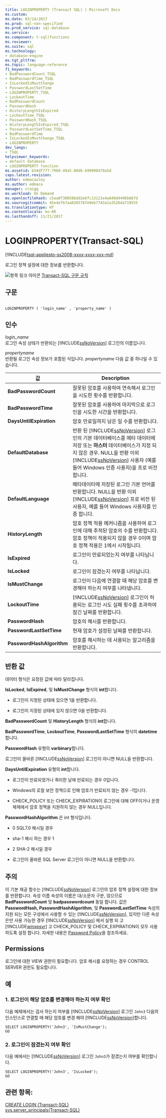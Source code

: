 ```yaml
---
title: LOGINPROPERTY (Transact SQL) | Microsoft Docs
ms.custom: 
ms.date: 03/14/2017
ms.prod: sql-non-specified
ms.prod_service: sql-database
ms.service: 
ms.component: t-sql|functions
ms.reviewer: 
ms.suite: sql
ms.technology:
- database-engine
ms.tgt_pltfrm: 
ms.topic: language-reference
f1_keywords:
- BadPasswordCount_TSQL
- BadPasswordTime_TSQL
- IsLockedIsMustChange
- PasswordLastSetTime
- LOGINPROPERTY_TSQL
- LockoutTime
- BadPasswordCount
- PasswordHash
- HistoryLengthIsExpired
- LockoutTime_TSQL
- PasswordHash_TSQL
- HistoryLengthIsExpired_TSQL
- PasswordLastSetTime_TSQL
- BadPasswordTime
- IsLockedIsMustChange_TSQL
- LOGINPROPERTY
dev_langs:
- TSQL
helpviewer_keywords:
- default database
- LOGINPROPERTY function
ms.assetid: b34df777-79b0-49a5-88db-b99998479a5d
caps.latest.revision: 
author: edmacauley
ms.author: edmaca
manager: craigg
ms.workload: On Demand
ms.openlocfilehash: c5aa0f30058bdd2e6fc13121e4a849d4496b667d
ms.sourcegitcommit: 45e4efb7aa828578fe9eb7743a1a3526da719555
ms.translationtype: HT
ms.contentlocale: ko-KR
ms.lasthandoff: 11/21/2017
---
```

# <a name="loginproperty-transact-sql"></a>LOGINPROPERTY(Transact-SQL)
[!INCLUDE[tsql-appliesto-ss2008-xxxx-xxxx-xxx-md](../../includes/tsql-appliesto-ss2008-xxxx-xxxx-xxx-md.md)]

  로그인 정책 설정에 대한 정보를 반환합니다.  
  
 ![항목 링크 아이콘](../../database-engine/configure-windows/media/topic-link.gif "항목 링크 아이콘") [Transact-SQL 구문 규칙](../../t-sql/language-elements/transact-sql-syntax-conventions-transact-sql.md)  
  
## <a name="syntax"></a>구문  
  
```  
  
LOGINPROPERTY ( 'login_name' , 'property_name' )  
```  
  
## <a name="arguments"></a>인수  
 *login_name*  
 로그인 속성 상태가 반환되는 [!INCLUDE[ssNoVersion](../../includes/ssnoversion-md.md)] 로그인의 이름입니다.  
  
 *propertyname*  
 반환될 로그인 속성 정보가 포함된 식입니다. *propertyname* 다음 값 중 하나일 수 있습니다.  
  
|값|Description|  
|-----------|-----------------|  
|**BadPasswordCount**|잘못된 암호를 사용하여 연속해서 로그인을 시도한 횟수를 반환합니다.|  
|**BadPasswordTime**|잘못된 암호를 사용하여 마지막으로 로그인을 시도한 시간을 반환합니다.|  
|**DaysUntilExpiration**|암호 만료일까지 남은 일 수를 반환합니다.|  
|**DefaultDatabase**|반환 된 [!INCLUDE[ssNoVersion](../../includes/ssnoversion-md.md)] 로그인의 기본 데이터베이스를 메타 데이터에 저장 또는 **마스터** 데이터베이스가 지정 되지 않은 경우. NULL을 반환 이외[!INCLUDE[ssNoVersion](../../includes/ssnoversion-md.md)] 사용자 (예를 들어 Windows 인증 사용자)을 프로 비전 합니다.|  
|**DefaultLanguage**|메타데이터에 저장된 로그인 기본 언어를 반환합니다. NULL을 반환 이외[!INCLUDE[ssNoVersion](../../includes/ssnoversion-md.md)] 프로 비전 된 사용자, 예를 들어 Windows 사용자를 인증 합니다.|  
|**HistoryLength**|암호 정책 적용 메커니즘을 사용하여 로그인에 대해 추적된 암호의 수를 반환합니다. 암호 정책이 적용되지 않을 경우 0이며 암호 정책 적용은 1에서 시작됩니다.|  
|**IsExpired**|로그인이 만료되었는지 여부를 나타납니다.|  
|**IsLocked**|로그인이 잠겼는지 여부를 나타납니다.|  
|**IsMustChange**|로그인이 다음에 연결할 때 해당 암호를 변경해야 하는지 여부를 나타냅니다.|  
|**LockoutTime**|[!INCLUDE[ssNoVersion](../../includes/ssnoversion-md.md)] 로그인이 허용되는 로그인 시도 실패 횟수를 초과하여 잠긴 날짜를 반환합니다.|  
|**PasswordHash**|암호의 해시를 반환합니다.|  
|**PasswordLastSetTime**|현재 암호가 설정된 날짜를 반환합니다.|  
|**PasswordHashAlgorithm**|암호를 해시하는 데 사용되는 알고리즘을 반환합니다.|  
  
## <a name="returns"></a>반환 값  
 데이터 형식은 요청된 값에 따라 달라집니다.  
  
 **IsLocked**, **IsExpired**, 및 **IsMustChange** 형식의 **int**합니다.  
  
-   로그인이 지정된 상태에 있으면 1을 반환합니다.  
  
-   로그인이 지정된 상태에 있지 않으면 0을 반환합니다.  
  
 **BadPasswordCount** 및 **HistoryLength** 형식의 **int**합니다.  
  
 **BadPasswordTime**, **LockoutTime**, **PasswordLastSetTime** 형식의 **datetime**합니다.  
  
 **PasswordHash** 유형의 **varbinary**합니다.  
  
 로그인이 올바른 [!INCLUDE[ssNoVersion](../../includes/ssnoversion-md.md)] 로그인이 아니면 NULL을 반환합니다.  
  
 **DaysUntilExpiration** 유형의 **int**합니다.  
  
-   로그인이 만료되었거나 쿼리한 날에 만료되는 경우 0입니다.  
  
-   Windows의 로컬 보안 정책으로 인해 암호가 만료되지 않는 경우 -1입니다.  
  
-   CHECK_POLICY 또는 CHECK_EXPIRATION이 로그인에 대해 OFF이거나 운영 체제에서 암호 정책을 지원하지 않는 경우 NULL입니다.  
  
 **PasswordHashAlgorithm** 은 int 형식입니다.  
  
-   0 SQL7.0 해시일 경우  
  
-   sha-1 해시 하는 경우 1  
  
-   2 SHA-2 해시일 경우  
  
-   로그인이 올바른 SQL Server 로그인이 아니면 NULL을 반환합니다.  
  
## <a name="remarks"></a>주의  
 이 기본 제공 함수는 [!INCLUDE[ssNoVersion](../../includes/ssnoversion-md.md)] 로그인의 암호 정책 설정에 대한 정보를 반환합니다. 속성 이름 속성의 이름은 대/소문자 구분, 않으므로 **BadPasswordCount** 및 **badpasswordcount** 동일 합니다. 값은 **PasswordHash, PasswordHashAlgorithm**, 및 **PasswordLastSetTime** 속성의 지원 되는 모든 구성에서 사용할 수 있는 [!INCLUDE[ssNoVersion](../../includes/ssnoversion-md.md)], 있지만 다른 속성은만 사용 가능한 경우 [!INCLUDE[ssNoVersion](../../includes/ssnoversion-md.md)] 에서 실행 되 고 [!INCLUDE[winxpsvr](../../includes/winxpsvr-md.md)] 고 CHECK_POLICY 및 CHECK_EXPIRATION이 모두 사용 하도록 설정 합니다. 자세한 내용은 [Password Policy](../../relational-databases/security/password-policy.md)을 참조하세요.  
  
## <a name="permissions"></a>Permissions  
 로그인에 대한 VIEW 권한이 필요합니다. 암호 해시를 요청하는 경우 CONTROL SERVER 권한도 필요합니다.  
  
## <a name="examples"></a>예  
  
### <a name="a-checking-whether-a-login-must-change-its-password"></a>1. 로그인이 해당 암호를 변경해야 하는지 여부 확인  
 다음 예제에서는 검사 하는지 여부를 [!INCLUDE[ssNoVersion](../../includes/ssnoversion-md.md)] 로그인 `John3` 다음의 인스턴스로 연결할 때 해당 암호를 변경 해야 [!INCLUDE[ssNoVersion](../../includes/ssnoversion-md.md)]합니다.  
  
```  
SELECT LOGINPROPERTY('John3', 'IsMustChange');  
GO  
```  
  
### <a name="b-checking-whether-a-login-is-locked-out"></a>2. 로그인이 잠겼는지 여부 확인  
 다음 예에서는 [!INCLUDE[ssNoVersion](../../includes/ssnoversion-md.md)] 로그인 `John3`가 잠겼는지 여부를 확인합니다.  
  
```  
SELECT LOGINPROPERTY('John3', 'IsLocked');  
GO  
```  
  
## <a name="see-also"></a>관련 항목:  
 [CREATE LOGIN &#40;Transact-SQL&#41;](../../t-sql/statements/create-login-transact-sql.md)   
 [sys.server_principals&#40;Transact-SQL&#41;](../../relational-databases/system-catalog-views/sys-server-principals-transact-sql.md)  
  
  
